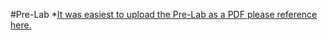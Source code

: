 #Pre-Lab
*[It was easiest to upload the Pre-Lab as a PDF please reference here.](https://github.com/SamyAbisaleh/Interactive-Lab-Hub/blob/master/Lab%202/Pre-Lab.pdf)
